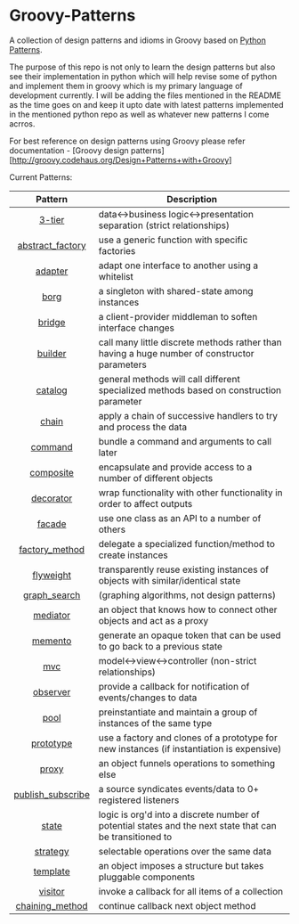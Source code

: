 

Groovy-Patterns
===============

A collection of design patterns and idioms in Groovy based on [Python Patterns](https://github.com/faif/python-patterns "Python Patterns").

The purpose of this repo is not only to learn the design patterns but also see their implementation in python which will help revise some of python and implement them in groovy which is my primary language of development currently. I will be adding the files mentioned in the README as the time goes on and keep it upto date with latest patterns implemented in the mentioned python repo as well as whatever new patterns I come acrros.

For best reference on design patterns using Groovy please refer documentation - [Groovy design patterns] [http://groovy.codehaus.org/Design+Patterns+with+Groovy]

Current Patterns:

| Pattern | Description |
|:-------:| ----------- |
| [3-tier](3-tier.groovy) | data<->business logic<->presentation separation (strict relationships) |
| [abstract_factory](abstract_factory.groovy) | use a generic function with specific factories |
| [adapter](adapter.groovy) | adapt one interface to another using a whitelist |
| [borg](borg.groovy) | a singleton with shared-state among instances |
| [bridge](bridge.groovy) | a client-provider middleman to soften interface changes |
| [builder](builder.groovy) | call many little discrete methods rather than having a huge number of constructor parameters |
| [catalog](catalog.groovy) | general methods will call different specialized methods based on construction parameter |
| [chain](chain.groovy) | apply a chain of successive handlers to try and process the data |
| [command](command.groovy) | bundle a command and arguments to call later |
| [composite](composite.groovy) | encapsulate and provide access to a number of different objects |
| [decorator](decorator.groovy) | wrap functionality with other functionality in order to affect outputs |
| [facade](facade.groovy) | use one class as an API to a number of others |
| [factory_method](factory_method.groovy) | delegate a specialized function/method to create instances |
| [flyweight](flyweight.groovy) | transparently reuse existing instances of objects with similar/identical state |
| [graph_search](graph_search.groovy) | (graphing algorithms, not design patterns) |
| [mediator](mediator.groovy) | an object that knows how to connect other objects and act as a proxy |
| [memento](memento.groovy) | generate an opaque token that can be used to go back to a previous state |
| [mvc](mvc.groovy) | model<->view<->controller (non-strict relationships) |
| [observer](observer.groovy) | provide a callback for notification of events/changes to data |
| [pool](pool.groovy) | preinstantiate and maintain a group of instances of the same type |
| [prototype](prototype.groovy) | use a factory and clones of a prototype for new instances (if instantiation is expensive) |
| [proxy](proxy.groovy) | an object funnels operations to something else |
| [publish_subscribe](publish_subscribe.groovy) | a source syndicates events/data to 0+ registered listeners |
| [state](state.groovy) | logic is org'd into a discrete number of potential states and the next state that can be transitioned to |
| [strategy](strategy.groovy) | selectable operations over the same data |
| [template](template.groovy) | an object imposes a structure but takes pluggable components |
| [visitor](visitor.groovy) | invoke a callback for all items of a collection |
| [chaining_method](chaining_method.groovy) | continue callback next object method |
